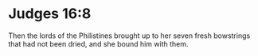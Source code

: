 # Judges 16:8

Then the lords of the Philistines brought up to her seven fresh bowstrings that had not been dried, and she bound him with them.
